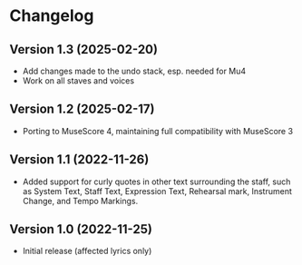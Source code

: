 # Changelog
## Version 1.3 (2025-02-20)
* Add changes made to the undo stack, esp. needed for Mu4
* Work on all staves and voices
## Version 1.2 (2025-02-17)
* Porting to MuseScore 4, maintaining full compatibility with MuseScore 3
## Version 1.1 (2022-11-26)
* Added support for curly quotes in other text surrounding the staff, such as System Text, Staff Text, Expression Text, Rehearsal mark, Instrument Change, and Tempo Markings. 
## Version 1.0 (2022-11-25)
* Initial release (affected lyrics only)
